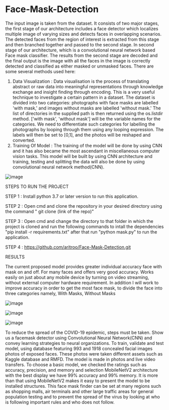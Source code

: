 # Face-Mask-Detection

The input image is taken from the dataset. It consists of two major stages, the first stage of our architecture includes a face detector which localizes multiple image of varying sizes and detects faces in overlapping scenarios.
The detected faces from the region of interest is extracted from this stage and then branched together and passed to the second stage.
In second stage of our architecture, which is a convolutional neural network based Face mask classifier. The results from the second stage are decoded and the final output is the image with all the faces in the image is correctly detected and classified as either masked or unmasked faces.
There are some several methods used here:
1. Data Visualization : Data visualisation is the process of translating abstract or raw data into meaningful representations through knowledge exchange and insight finding through encoding. This is a very useful technique to investigate a certain pattern in a dataset.
The dataset is divided into two categories: photographs with face masks are labelled 'with mask,' and images without masks are labelled 'without mask.' The list of directories in the supplied path is then returned using the os.listdir method. ['with mask', 'without mask'] will be the variable names for the categories.
We need to differentiate such categories for labelling the photographs by looping through them using any looping expression. The labels will then be set to [0,1], and the photos will be reshaped and converted.
2. Training Of Model : The training of the model will be done by using CNN and it has also became the most ascendant in miscellaneous computer vision tasks.
This model will be built by using CNN architecture and training, testing and splitting the data will also be done by using convolutional neural network method(CNN).



![image](https://user-images.githubusercontent.com/91552411/180310119-a9f3706c-73f4-4737-9aeb-7864a41a0776.png)



STEPS TO RUN THE PROJECT

STEP 1 : Install python 3.7 or later version to run this application.

STEP 2 : Open cmd and clone the repository in your desired directory using the command " git clone (link of the repo)"

STEP 3 : Open cmd and change the directory to that folder in which the project is cloned and run the following commands to intall the dependencies "pip install -r              requirements.txt" after that run "python mask.py" to run the application.

STEP 4 : https://github.com/aritroo/Face-Mask-Detection.git





RESULTS 


The current proposed model provides greater individual accuracy face with mask on and off. For many faces and offers very good accuracy. 
Works easily on just about any mobile device by turning on video streaming, without external computer hardware requirement. 
In addition I will work to improve accuracy in order to get the most face mask, to divide the face into three categories namely, With Masks, Without Masks


![image](https://user-images.githubusercontent.com/91552411/180310602-6793dd43-32e6-47e1-b4b1-a5881d98613f.png)


![image](https://user-images.githubusercontent.com/91552411/180310737-143b9ba8-734c-4c4c-9d1b-37a0e33ebb22.png)

![image](https://user-images.githubusercontent.com/91552411/180310779-afd97697-41a4-4fd3-a0b3-9a3583b74e30.png)






To reduce the spread of the COVID-19 epidemic, steps must be taken. Show us a facemask detector using Convolutional Neural Network(CNN) and convey learning strategies to neural organizations. 
To train, validate and test model, using database featuring 993 and 1918 concealed facial images photos of exposed faces. These photos were taken different assets such as Kaggle database and RMFD. 
The model is made in photos and live video transfers. To choose a basic model, we checked the ratings such as accuracy, precision, and memory and selection MobileNetV2 architecture with the best display we have 99% accuracy and 99% memory. 
It is more than that using MobileNetV2 makes it easy to present the model to be installed structures. 
This face mask finder can be set at many regions such as shopping malls, air terminals and other large traffic areas for general population testing and to prevent 
the spread of the virus by looking at who is following important rules and who does not follow.


